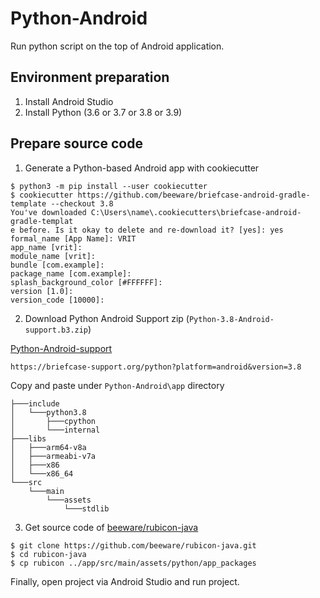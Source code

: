 # Python-Android
Run python script on the top of Android application.

## Environment preparation
1. Install Android Studio
2. Install Python (3.6 or 3.7 or 3.8 or 3.9)

## Prepare source code
1. Generate a Python-based Android app with cookiecutter
```
$ python3 -m pip install --user cookiecutter
$ cookiecutter https://github.com/beeware/briefcase-android-gradle-template --checkout 3.8
You've downloaded C:\Users\name\.cookiecutters\briefcase-android-gradle-templat
e before. Is it okay to delete and re-download it? [yes]: yes
formal_name [App Name]: VRIT
app_name [vrit]:
module_name [vrit]:
bundle [com.example]:
package_name [com.example]:
splash_background_color [#FFFFFF]:
version [1.0]:
version_code [10000]:
```
2. Download Python Android Support zip (`Python-3.8-Android-support.b3.zip`)

[Python-Android-support](https://github.com/beeware/Python-Android-support)
```
https://briefcase-support.org/python?platform=android&version=3.8
```
Copy and paste under `Python-Android\app` directory
```
├───include
│   └───python3.8
│       ├───cpython
│       └───internal
├───libs
│   ├───arm64-v8a
│   ├───armeabi-v7a
│   ├───x86
│   └───x86_64
└───src
    └───main
        └───assets
            └───stdlib
```

3. Get source code of [beeware/rubicon-java](https://github.com/beeware/rubicon-java/tree/7fb59c7a21b68b5a863170981f5df784b20d14f9)
```
$ git clone https://github.com/beeware/rubicon-java.git
$ cd rubicon-java
$ cp rubicon ../app/src/main/assets/python/app_packages
```

Finally, open project via Android Studio and run project.
